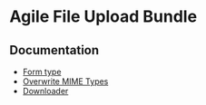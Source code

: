Agile File Upload Bundle
========================

Documentation
-------------

- [Form type](form_type.md)
- [Overwrite MIME Types](overwrite_mime_types.md)
- [Downloader](downloader.md)
